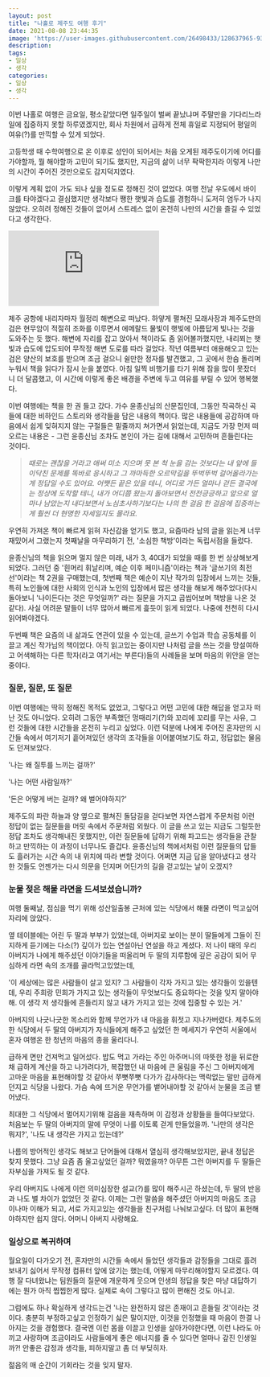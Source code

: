 ```yaml
---
layout: post
title: "나홀로 제주도 여행 후기"
date: 2021-08-08 23:44:35
image: 'https://user-images.githubusercontent.com/26498433/128637965-9300d08a-189b-48e8-902c-39e1e44e0955.png'
description:
tags:
- 일상
- 생각
categories:
- 일상
- 생각
---
```

이번 나홀로 여행은 금요일, 평소같았다면 일주일이 벌써 끝났냐며 주말만을 기다리느라 일에 집중하지 못할 하루였겠지만, 회사 차원에서 급하게 전체 휴일로 지정되어 평일의 여유(?)를 만끽할 수 있게 되었다.

고등학생 때 수학여행으로 온 이후로 성인이 되어서는 처음 오게된 제주도이기에 어디를 가야할까, 뭘 해야할까 고민이 되기도 했지만, 지금의 삶이 너무 팍팍한지라 이렇게 나만의 시간이 주어진 것만으로도 감지덕지였다.

이렇게 계획 없이 가도 되나 싶을 정도로 정해진 것이 없었다. 여행 전날 우도에서 바이크를 타야겠다고 결심했지만 생각보다 쨍한 햇빛과 습도를 경험하니 도저히 엄두가 나지 않았다. 오히려 정해진 것들이 없어서 스트레스 없이 온전히 나만의 시간을 즐길 수 있었다고 생각한다.

<p><iframe src="https://www.youtube.com/watch?v=4t3V8GNG9PU" loading="lazy" frameborder="0" allowfullscreen></iframe></p>

제주 공항에 내리자마자 월정리 해변으로 떠났다. 하얗게 펼쳐진 모래사장과 제주도만의 검은 현무암이 적절히 조화를 이루면서 에메랄드 물빛이 햇빛에 아름답게 빛나는 것을 도와주는 듯 했다. 해변에 자리를 잡고 앉아서 책이라도 좀 읽어볼까했지만, 내리쬐는 햇빛과 습도에 압도되어 무작정 해변 도로를 따라 걸었다. 작년 여름부터 애용해오고 있는 검은 양산의 보호를 받으며 조금 걸으니 쉴만한 정자를 발견했고, 그 곳에서 한숨 돌리며 누워서 책을 읽다가 잠시 눈을 붙였다. 아침 일찍 비행기를 타기 위해 잠을 많이 못잤더니 더 달콤했고, 이 시간에 이렇게 좋은 배경을 주변에 두고 여유를 부릴 수 있어 행복했다.

이번 여행에는 책을 한 권 들고 갔다. 가수 윤종신님의 산문집인데, 그동안 작곡하신 곡들에 대한 비하인드 스토리와 생각들을 담은 내용의 책이다. 많은 내용들에 공감하며 마음에서 쉽게 잊혀지지 않는 구절들은 밑줄까지 쳐가면서 읽었는데, 지금도 가장 먼저 떠오르는 내용은 - 그런 윤종신님 조차도 본인이 가는 길에 대해서 고민하며 흔들린다는 것이다.

> <cite>때로는 괜찮을 거라고 애써 미소 지으며 못 본 척 눈을 감는 것보다는 내 앞에 들이닥친 문제를 똑바로 응시하고 그 까마득한 오르막길을 뚜벅뚜벅 걸어올라가는 게 정답일 수도 있어요. 어쨋든 끝은 있을 테니, 어디로 가든 얼마나 걷든 결국에는 정상에 도착할 테니, 내가 어디쯤 왔는지 돌아보면서 전전긍긍하고 앞으로 얼마나 남았는지 내다보면서 노심초사하기보다는 나의 한 걸음 한 걸음에 집중하는 게 훨씬 더 현명한 자세일지도 몰라요.</cite>

우연히 가져온 책이 빠르게 읽혀 자신감을 얻기도 했고, 요즘따라 남의 글을 읽는게 너무 재밌어서 그랬는지 첫째날을 마무리하기 전, '소심한 책방'이라는 독립서점을 들렀다.

윤종신님의 책을 읽으며 멀지 않은 미래, 내가 3, 40대가 되었을 때를 한 번 상상해보게 되었다. 그러던 중  '흰머리 휘날리며, 예순 이후 페미니즘'이라는 책과 '글쓰기의 최전선'이라는 책 2권을 구매했는데, 첫번째 책은 예순이 지난 작가의 입장에서 느끼는 것들, 특히 노인들에 대한 사회의 인식과 노인의 입장에서 많은 생각을 해보게 해주었다(다시 돌아보니 '나이든다는 것은 무엇일까?' 라는 질문을 가지고 곱씹어보며 책방을 나온 것 같다). 사실 어려운 말들이 너무 많아서 빠르게 흝듯이 읽게 되었다. 나중에 천천히 다시 읽어봐야겠다.

두번째 책은 요즘의 내 삶과도 연관이 있을 수 있는데, 글쓰기 수업과 학습 공동체를 이끌고 계신 작가님의 책이었다. 아직 읽고있는 중이지만 나처럼 글을 쓰는 것을 망설여하고 어색해하는 다른 학자(라고 여기서는 부른다)들의 사례들을 보며 마음의 위안을 얻는 중이다.


### 질문, 질문, 또 질문

이번 여행에는 딱히 정해진 목적도 없었고, 그렇다고 어떤 고민에 대한 해답을 얻고자 떠난 것도 아니었다. 오히려 그동안 부족했던 멍때리기(?)와 꼬리에 꼬리를 무는 사유, 그런 것들에 대한 시간들을 온전히 누리고 싶었다. 이런 덕분에 나에게 주어진 혼자만의 시간들 속에서 여기저기 흩어져있던 생각의 조각들을 이어붙여보기도 하고, 정답없는 물음도 던져보았다.

'나는 왜 질투를 느끼는 걸까?'

'나는 어떤 사람일까?'

'돈은 어떻게 버는 걸까? 왜 벌어야하지?'

제주도의 파란 하늘과 양 옆으로 펼쳐진 돌담길을 걷다보면 자연스럽게 주문처럼 이런 정답이 없는 질문들을 머릿 속에서 주문처럼 외웠다. 이 글을 쓰고 있는 지금도 그럴듯한 정답 조차도 생각해내진 못했지만, 이런 질문들에 답하기 위해 파고드는 생각들을 관찰하고 만끽하는 이 과정이 너무나도 즐겁다. 윤종신님의 책에서처럼 이런 질문들의 답들도 흘러가는 시간 속의 내 위치에 따라 변할 것이다. 어쩌면 지금 답을 알아냈다고 생각한 것들도 언젠가는 다시 의문을 던지며 어딘가의 길을 걷고있는 날이 오겠지?


### 눈물 젖은 해물 라면을 드셔보셨습니까?

여행 둘째날, 점심을 먹기 위해 성산일출봉 근처에 있는 식당에서 해물 라면이 먹고싶어 자리에 앉았다.

옆 테이블에는 어린 두 딸과 부부가 있었는데, 아버지로 보이는 분이 딸들에게 그들이 진지하게 듣기에는 다소(?) 깊이가 있는 연설아닌 연설을 하고 계셨다. 저 나이 때의 우리 아버지가 나에게 해주셨던 이야기들을 떠올리며 두 딸의 지루함에 깊은 공감이 되어 무심하게 라면 속의 조개를 골라먹고있었는데,

'이 세상에는 많은 사람들이 살고 있지? 그 사람들이 각자 가지고 있는 생각들이 있을텐데, 우리 주희랑 민희가 가지고 있는 생각들이 무엇보다도 중요하다는 것을 잊지 말아야 해. 이 생각 저 생각들에 흔들리지 않고 내가 가지고 있는 것에 집중할 수 있는 거.'

아버지의 나긋나긋한 목소리와 함께 무언가가 내 마음을 휘젓고 지나가버렸다. 제주도의 한 식당에서 두 딸의 아버지가 자식들에게 해주고 싶었던 한 메세지가 우연히 서울에서 혼자 여행온 한 청년의 마음의 종을 울리다니.

급하게 면만 건져먹고 일어섰다. 밥도 먹고 가라는 주인 아주머니의 따뜻한 정을 뒤로한 채 급하게 계산을 하고 나가려다가, 복잡했던 내 마음에 큰 울림을 주신 그 아버지에게 고마운 마음을 표현해야할 것 같아서 쭈뼛쭈뼛 다가가 감사하다는 맥락없는 말만 급하게 던지고 식당을 나왔다. 가슴 속에 뜨거운 무언가를 뱉어내야할 것 같아서 눈물을 조금 뱉어냈다.

최대한 그 식당에서 멀어지기위해 걸음을 재촉하며 이 감정과 상황들을 들여다보았다. 처음보는 두 딸의 아버지의 말에 무엇이 나를 이토록 걷게 만들었을까. '나만의 생각은 뭐지?', '나도 내 생각은 가지고 있는데?'

나름의 방어적인 생각도 해보고 단어들에 대해서 열심히 생각해보았지만, 끝내 정답은 찾지 못했다. 그냥 요즘 좀 울고싶었던 걸까? 뭐였을까? 아무튼 그런 아버지를 두 딸들은 자부심을 가져도 될 것 같다.

우리 아버지도 나에게 이런 의미심장한 설교(?)를 많이 해주시곤 하셨는데, 두 딸의 반응과 나도 별 차이가 없었던 것 같다. 이제는 그런 말씀을 해주셨던 아버지의 마음도 조금이나마 이해가 되고, 서로 가지고있는 생각들을 친구처럼 나눠보고싶다. 더 많이 표현해야하지만 쉽지 않다. 어머니 아버지 사랑해요.


### 일상으로 복귀하며

월요일이 다가오기 전, 혼자만의 시간들 속에서 들었던 생각들과 감정들을 그대로 흘려보내기 싫어서 무작정 컴퓨터 앞에 앉기는 했는데, 어떻게 마무리해야할지 모르겠다. 여행 잘 다녀왔냐는 팀원들의 질문에 개운하게 웃으며 인생의 정답을 찾은 마냥 대답하기에는 뭔가 아직 찝찝한게 많다. 실제로 속이 그렇다고 많이 편해진 것도 아니고.

그럼에도 하나 확실하게 생각드는건 '나는 완전하지 않은 존재이고 흔들릴 것'이라는 것이다. 충분히 부정하고싶고 인정하기 싫은 말이지만, 이것을 인정했을 때 마음이 한결 나아지는 것을 경험했다. 결국엔 이런 몸을 이끌고 인생을 살아가야한다면, 이런 나라도 아끼고 사랑하며 조금이라도 사람들에게 좋은 에너지를 줄 수 있다면 얼마나 갚진 인생일까?! 안좋은 감정과 생각들, 피하지말고 좀 더 부딪히자.

젊음의 매 순간이 기회라는 것을 잊지 말자.